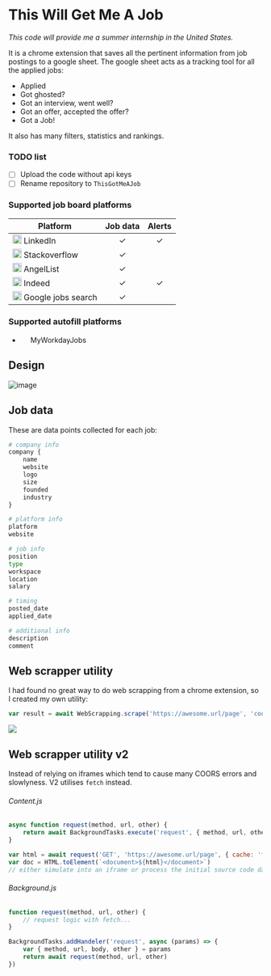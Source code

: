 # This Will Get Me A Job
*This code will provide me a summer internship in the United States.*

It is a chrome extension that saves all the pertinent information from job postings to a google sheet. The google sheet acts as a tracking tool for all the applied jobs:
- Applied
- Got ghosted?
- Got an interview, went well?
- Got an offer, accepted the offer?
- Got a Job!

It also has many filters, statistics and rankings.

### TODO list
- [ ] Upload the code without api keys
- [ ] Rename repository to `ThisGotMeAJob`

### Supported job board platforms
|Platform|Job data|Alerts|
|---|:-:|:-:|
|<img src=https://raw.githubusercontent.com/Rush/Font-Awesome-SVG-PNG/3cfbcdaff9818c3e2c07d755d556fe1f34d7cf0d/black/svg/linkedin-square.svg width=18> LinkedIn|✓|✓|
|<img src=https://raw.githubusercontent.com/Rush/Font-Awesome-SVG-PNG/3cfbcdaff9818c3e2c07d755d556fe1f34d7cf0d/black/svg/stack-overflow.svg width=18> Stackoverflow|✓| |
|<img src=https://raw.githubusercontent.com/Rush/Font-Awesome-SVG-PNG/3cfbcdaff9818c3e2c07d755d556fe1f34d7cf0d/black/svg/angellist.svg width=18> AngelList|✓| |
|<img src=https://cdn.icon-icons.com/icons2/2389/PNG/512/indeed_logo_icon_145170.png width=18> Indeed|✓|✓|
|<img src=https://raw.githubusercontent.com/Rush/Font-Awesome-SVG-PNG/3cfbcdaff9818c3e2c07d755d556fe1f34d7cf0d/black/svg/google.svg width=18> Google jobs search|✓| |

### Supported autofill platforms
- <img src=https://user-images.githubusercontent.com/23728346/150831428-9ffedc81-ee87-4899-8b15-a7f71930e2f3.svg width=16> MyWorkdayJobs


## Design
![image](https://cdn.discordapp.com/attachments/581863115843567616/932814886969430036/Job.drawio_1.svg)

## Job data
These are data points collected for each job:
```py
# company info
company {
    name
    website
    logo
    size
    founded
    industry
}

# platform info
platform
website

# job info
position
type
workspace
location
salary

# timing
posted_date
applied_date

# additional info
description
comment
```

## Web scrapper utility
I had found no great way to do web scrapping from a chrome extension, so I created my own utility:
```js
var result = await WebScrapping.scrape('https://awesome.url/page', 'cool_scrapper_content.js')
```

<img src=https://cdn.discordapp.com/attachments/581863115843567616/922333917376311386/Untitled_Diagram.drawio.svg>

## Web scrapper utility v2
Instead of relying on iframes which tend to cause many COORS errors and slowlyness. V2 utilises `fetch` instead.

###### Content.js
```js
async function request(method, url, other) {
    return await BackgroundTasks.execute('request', { method, url, other })
}

var html = await request('GET', 'https://awesome.url/page', { cache: 'force-cache' })
var doc = HTML.toElement(`<document>${html}</document>`)
// either simulate into an iframe or process the initial source code data...
```

###### Background.js
```js
function request(method, url, other) {
    // request logic with fetch...
}

BackgroundTasks.addHandeler('request', async (params) => {
    var { method, url, body, other } = params
    return await request(method, url, other)
})
```

